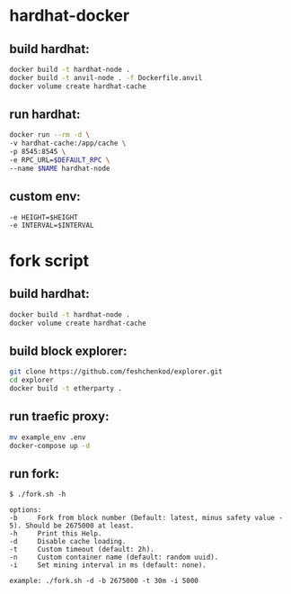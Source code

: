 # hardhat-docker

## build hardhat:
```bash
docker build -t hardhat-node .
docker build -t anvil-node . -f Dockerfile.anvil
docker volume create hardhat-cache
```

## run hardhat:
```bash
docker run --rm -d \
-v hardhat-cache:/app/cache \
-p 8545:8545 \
-e RPC_URL=$DEFAULT_RPC \
--name $NAME hardhat-node
```

## custom env:
```
-e HEIGHT=$HEIGHT
-e INTERVAL=$INTERVAL
```

# fork script

## build hardhat:
```bash
docker build -t hardhat-node .
docker volume create hardhat-cache
```

## build block explorer:
```bash
git clone https://github.com/feshchenkod/explorer.git
cd explorer
docker build -t etherparty .
```

## run traefic proxy:
```bash
mv example_env .env
docker-compose up -d
```

## run fork:
```
$ ./fork.sh -h

options:
-b     Fork from block number (Default: latest, minus safety value - 5). Should be 2675000 at least.
-h     Print this Help.
-d     Disable cache loading.
-t     Custom timeout (default: 2h).
-n     Custom container name (default: random uuid).
-i     Set mining interval in ms (default: none).

example: ./fork.sh -d -b 2675000 -t 30m -i 5000
```